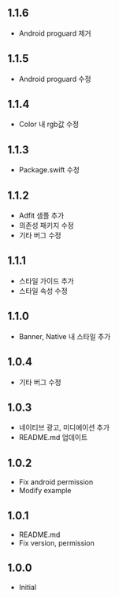 ## 1.1.6
- Android proguard 제거

## 1.1.5
- Android proguard 수정

## 1.1.4
- Color 내 rgb값 수정

## 1.1.3
- Package.swift 수정

## 1.1.2
- Adfit 샘플 추가
- 의존성 패키지 수정
- 기타 버그 수정

## 1.1.1
- 스타일 가이드 추가
- 스타일 속성 수정

## 1.1.0
- Banner, Native 내 스타일 추가

## 1.0.4
- 기타 버그 수정

## 1.0.3
- 네이티브 광고, 미디에이션 추가
- README.md 업데이트

## 1.0.2
* Fix android permission
* Modify example

## 1.0.1
* README.md
* Fix version, permission

## 1.0.0
* Initial
